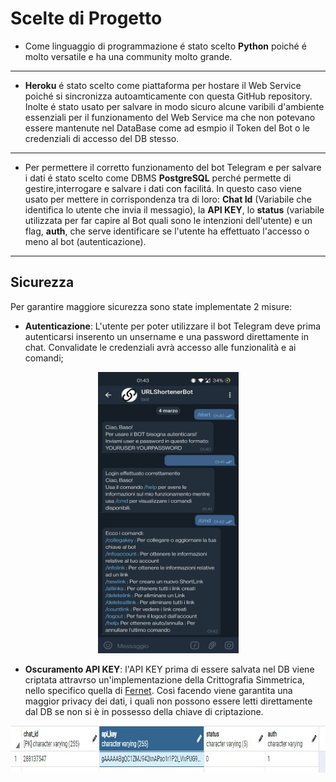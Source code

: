# Scelte di Progetto

- Come linguaggio di programmazione é stato scelto **Python** poiché é molto versatile e ha una community molto grande.

------------

- **Heroku** é stato scelto come piattaforma per hostare il Web Service poiché si sincronizza autoamticamente con questa GitHub repository.
Inolte é stato usato per salvare in modo sicuro alcune varibili d'ambiente essenziali per il funzionamento del Web Service ma che non potevano essere mantenute nel DataBase come ad esmpio il Token del Bot o le credenziali di accesso del DB stesso.

------------

- Per permettere il corretto funzionamento del bot Telegram e per salvare i dati é stato scelto come DBMS **PostgreSQL** perché permette di gestire,interrogare e salvare i dati con facilitá.
In questo caso viene usato per mettere in corrispondenza tra di loro: **Chat Id** (Variabile che identifica lo utente che invia il messagio), la **API KEY**, lo **status** (variabile utilizzata per far capire al Bot quali sono le intenzioni dell'utente) e un flag, **auth**, che serve identificare se l'utente ha effettuato l'accesso o meno al bot (autenticazione).

------------

## Sicurezza

Per garantire maggiore sicurezza sono state implementate 2 misure:

* **Autenticazione**: L'utente per poter utilizzare il bot Telegram deve prima autenticarsi inserento un unsername e una password direttamente in chat. Convalidate le credenziali avrà accesso alle funzionalità e ai comandi;

<p align="center">
  <img src='img/auth.jpg' height='450' width='225' />
</p>


* **Oscuramento API KEY**: l'API KEY prima di essere salvata nel DB viene criptata attravrso un'implementazione della Crittografia Simmetrica, nello specifico quella di [Fernet](https://cryptography.io/en/latest/fernet.html). Così facendo viene garantita una maggior privacy dei dati, i quali non possono essere letti direttamente dal DB se non si è in possesso della chiave di criptazione.

<p align="center">
  <img src='img/cryp.JPG' height='75' width='700' />
</p>
